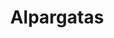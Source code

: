 ---
title: Alpargatas
layout: section
image: img/alpargatas.webp
description: 
categories:
  - title: Alpargatas
    filter: /alpargata/
    filter2: 
    description: alpargatas chachis

  - title: Alpargatas abierta con cuña
    filter: /alpargatas/
    filter2: cuña
    description: Cuñas suuuper molonas abiertas con cuña

  - title: Alpargatas abierta
    filter: /alpargatas/
    filter2: abiertas
    description: Cuñas suuuper molonas abiertas
---